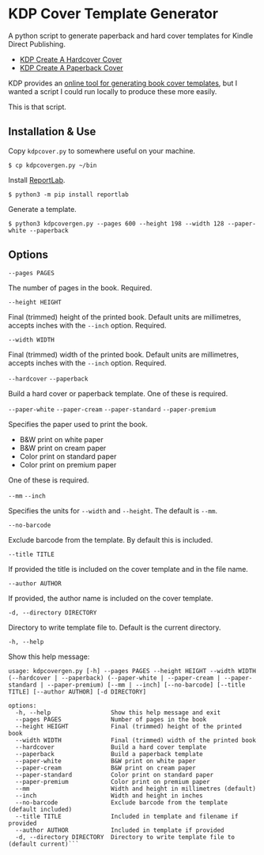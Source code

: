 # KDP Cover Template Generator

A python script to generate paperback and hard cover templates for Kindle Direct Publishing.

- [KDP Create A Hardcover Cover](https://kdp.amazon.com/en_US/help/topic/GDTKFJPNQCBTMRV6)
- [KDP Create A Paperback Cover](https://kdp.amazon.com/en_US/help/topic/G201953020)

KDP provides an [online tool for generating book cover templates](https://kdp.amazon.com/cover-calculator), but I wanted a script I could run locally to produce these more easily.

This is that script.


## Installation & Use

Copy `kdpcover.py` to somewhere useful on your machine.

```$ cp kdpcovergen.py ~/bin```

Install [ReportLab](https://www.reportlab.com).

```$ python3 -m pip install reportlab```

Generate a template.

```$ python3 kdpcovergen.py --pages 600 --height 198 --width 128 --paper-white --paperback```


## Options

```--pages PAGES```

The number of pages in the book. Required.

```--height HEIGHT```

Final (trimmed) height of the printed book. Default units are millimetres, accepts inches with the `--inch` option. Required. 

```--width WIDTH```

Final (trimmed) width of the printed book. Default units are millimetres, accepts inches with the `--inch` option. Required. 

```--hardcover```
```--paperback```

Build a hard cover or paperback template. One of these is required.

```--paper-white```
```--paper-cream```
```--paper-standard```
```--paper-premium```

Specifies the paper used to print the book.

- B&W print on white paper
- B&W print on cream paper
- Color print on standard paper
- Color print on premium paper

One of these is required.

```--mm```
```--inch```

Specifies the units for `--width` and `--height`. The default is `--mm`.

```--no-barcode```

Exclude barcode from the template. By default this is included.

```--title TITLE```

If provided the title is included on the cover template and in the file name.

```--author AUTHOR```

If provided, the author name is included on the cover template.

```-d, --directory DIRECTORY```

Directory to write template file to. Default is the current directory.

```-h, --help```

Show this help message:

```
usage: kdpcovergen.py [-h] --pages PAGES --height HEIGHT --width WIDTH (--hardcover | --paperback) (--paper-white | --paper-cream | --paper-standard | --paper-premium) [--mm | --inch] [--no-barcode] [--title TITLE] [--author AUTHOR] [-d DIRECTORY]

options:
  -h, --help                 Show this help message and exit
  --pages PAGES              Number of pages in the book
  --height HEIGHT            Final (trimmed) height of the printed book
  --width WIDTH              Final (trimmed) width of the printed book
  --hardcover                Build a hard cover template
  --paperback                Build a paperback template
  --paper-white              B&W print on white paper
  --paper-cream              B&W print on cream paper
  --paper-standard           Color print on standard paper
  --paper-premium            Color print on premium paper
  --mm                       Width and height in millimetres (default)
  --inch                     Width and height in inches
  --no-barcode               Exclude barcode from the template (default included)
  --title TITLE              Included in template and filename if provided
  --author AUTHOR            Included in template if provided
  -d, --directory DIRECTORY  Directory to write template file to (default current)```